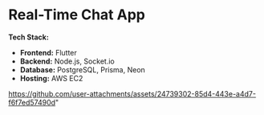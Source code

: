 # Real-Time Chat App
**Tech Stack:** 
- **Frontend:** Flutter
- **Backend:** Node.js, Socket.io
- **Database:** PostgreSQL, Prisma, Neon
- **Hosting:** AWS EC2

https://github.com/user-attachments/assets/24739302-85d4-443e-a4d7-f6f7ed57490d" 




